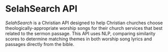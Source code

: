 # SelahSearch API
*SelahSearch* is a Christian API designed to help Christian churches choose theologically-appropriate worship songs for their church services that best related to the sermon passage. This API uses NLP, comparing similarity scores to determine matching themes in both worship song lyrics and passages directly from the bible.
